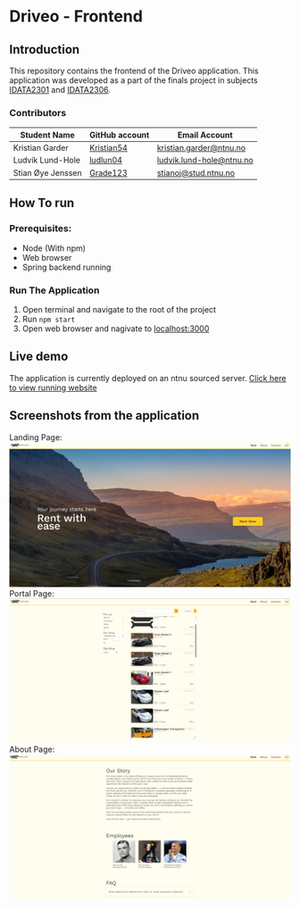 # Driveo - Frontend

## Introduction
This repository contains the frontend of the Driveo application. This application was developed as a part of the finals project in subjects [IDATA2301](https://www.ntnu.edu/studies/courses/IDATA2301#tab=omEmnet) and [IDATA2306](https://www.ntnu.edu/studies/courses/IDATA2306#tab=omEmnet). 

### Contributors
| Student Name     | GitHub account                              | Email Account            |
| -----------------|---------------------------------------------|--------------------------|
|Kristian Garder   | [Kristian54](https://github.com/Kristian54) | kristian.garder@ntnu.no  |
|Ludvik Lund-Hole  | [ludlun04](https://github.com/ludlun04)     | ludvik.lund-hole@ntnu.no |
|Stian Øye Jenssen | [Grade123](https://github.com/Grade123)     | stianoj@stud.ntnu.no     |


## How To run

### Prerequisites:
- Node (With npm)
- Web browser
- Spring backend running

### Run The Application
1. Open terminal and navigate to the root of the project
2. Run ``npm start``
3. Open web browser and nagivate to [localhost:3000](localhost:3000)


## Live demo
The application is currently deployed on an ntnu sourced server.
[Click here to view running website](idata.stianoj.no)


## Screenshots from the application
Landing Page:
![LandingPage](./assets/Application-screenshots/Land.png)
Portal Page:
![LandingPage](./assets/Application-screenshots/Portal.png)
About Page:
![LandingPage](./assets/Application-screenshots/About.png)